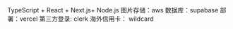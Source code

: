 TypeScript + React + Next.js+ Node.js 
图片存储：aws
数据库：supabase
部署：vercel
第三方登录: clerk
海外信用卡： wildcard

